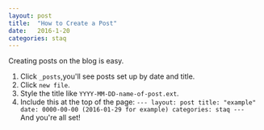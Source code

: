 ```yaml
---
layout: post
title:  "How to Create a Post"
date:   2016-1-20
categories: staq
---
```


Creating posts on the blog is easy.<br>
  1. Click `_posts`,you'll see posts set up by date and title.<br>
  2. Click `new file`.<br>
  3. Style the title like `YYYY-MM-DD-name-of-post.ext`. <br>
  4. Include this at the top of the page: 
  `---
  layout: post
  title: "example"
  date: 0000-00-00 (2016-01-29 for example)
  categories: staq
  ---` <br>
And you're all set!



